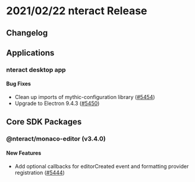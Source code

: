 # 2021/02/22 nteract Release

## Changelog

## Applications

### nteract desktop app

#### Bug Fixes

- Clean up imports of mythic-configuration library ([#5454](https://github.com/nteract/nteract/pull/5454))
- Upgrade to Electron 9.4.3 ([#5450](https://github.com/nteract/nteract/pull/5450))

## Core SDK Packages

### @nteract/monaco-editor (v3.4.0)

#### New Features

- Add optional callbacks for editorCreated event and formatting provider registration ([#5444](https://github.com/nteract/nteract/pull/5444))